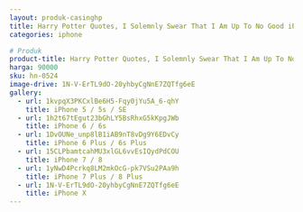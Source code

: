 ```yaml
---
layout: produk-casinghp
title: Harry Potter Quotes, I Solemnly Swear That I Am Up To No Good iPhone Case
categories: iphone

# Produk
product-title: Harry Potter Quotes, I Solemnly Swear That I Am Up To No Good iPhone Case
harga: 90000
sku: hn-0524
image-drive: 1N-V-ErTL9dO-20yhbyCgNnE7ZQTfg6eE
gallery:
  - url: 1kvpqX3PKCxlBe6H5-Fqy0jYu5A_6-qhY
    title: iPhone 5 / 5s / SE
  - url: 1h2t67tEgut23bGhLY5BsRhxG5kKpgJWb
    title: iPhone 6 / 6s
  - url: 1DvOUNe_unp8lB1iAB9nT8vDg9Y6EDvCy
    title: iPhone 6 Plus / 6s Plus
  - url: 15CLPbamtcahMU3xlGL6vvEsIQydPdCOU
    title: iPhone 7 / 8
  - url: 1yNwD4Pcrkq8LM2mkOcG-pk7VSu2PAa9h
    title: iPhone 7 Plus / 8 Plus
  - url: 1N-V-ErTL9dO-20yhbyCgNnE7ZQTfg6eE
    title: iPhone X
---
```

